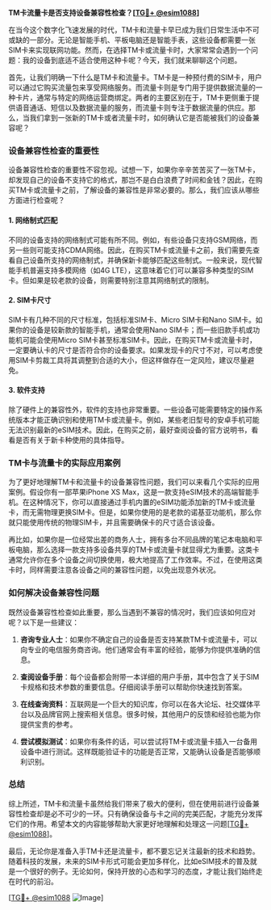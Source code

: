 **TM卡流量卡是否支持设备兼容性检查？[[TG💪+ @esim1088](https://t.me/s/esim1088)]**

在当今这个数字化飞速发展的时代，TM卡和流量卡早已成为我们日常生活中不可或缺的一部分。无论是智能手机、平板电脑还是智能手表，这些设备都需要一张SIM卡来实现联网功能。然而，在选择TM卡或流量卡时，大家常常会遇到一个问题：我的设备到底适不适合使用这种卡呢？今天，我们就来聊聊这个问题。

首先，让我们明确一下什么是TM卡和流量卡。TM卡是一种预付费的SIM卡，用户可以通过它购买流量包来享受网络服务。而流量卡则是专门用于提供数据流量的一种卡片，通常与特定的网络运营商绑定。两者的主要区别在于，TM卡更侧重于提供语音通话、短信以及数据流量的服务，而流量卡则专注于数据流量的供应。那么，当我们拿到一张新的TM卡或者流量卡时，如何确认它是否能被我们的设备兼容呢？

### 设备兼容性检查的重要性

设备兼容性检查的重要性不容忽视。试想一下，如果你辛辛苦苦买了一张TM卡，却发现自己的设备不支持它的格式，那岂不是白白浪费了时间和金钱？因此，在购买TM卡或流量卡之前，了解设备的兼容性是非常必要的。那么，我们应该从哪些方面进行检查呢？

#### 1. 网络制式匹配

不同的设备支持的网络制式可能有所不同。例如，有些设备只支持GSM网络，而另一些则可能支持CDMA网络。因此，在购买TM卡或流量卡之前，我们需要先查看自己设备所支持的网络制式，并确保新卡能够匹配这些制式。一般来说，现代智能手机普遍支持多模网络（如4G LTE），这意味着它们可以兼容多种类型的SIM卡。但如果是较老款的设备，则需要特别注意其网络制式的限制。

#### 2. SIM卡尺寸

SIM卡有几种不同的尺寸标准，包括标准SIM卡、Micro SIM卡和Nano SIM卡。如果你的设备是较新款的智能手机，通常会使用Nano SIM卡；而一些旧款手机或功能机可能会使用Micro SIM卡甚至标准SIM卡。因此，在购买TM卡或流量卡时，一定要确认卡的尺寸是否符合你的设备要求。如果发现卡的尺寸不对，可以考虑使用SIM卡剪裁工具将其调整到合适的大小，但这样做存在一定风险，建议尽量避免。

#### 3. 软件支持

除了硬件上的兼容性外，软件的支持也非常重要。一些设备可能需要特定的操作系统版本才能正确识别和使用TM卡或流量卡。例如，某些老旧型号的安卓手机可能无法识别最新的eSIM技术。因此，在购买之前，最好查阅设备的官方说明书，看看是否有关于新卡种使用的具体指导。

### TM卡与流量卡的实际应用案例

为了更好地理解TM卡和流量卡的设备兼容性问题，我们可以来看几个实际的应用案例。假设你有一部苹果iPhone XS Max，这是一款支持eSIM技术的高端智能手机。在这种情况下，你可以直接通过手机内置的eSIM功能添加新的TM卡或流量卡，而无需物理更换SIM卡。但是，如果你使用的是老款的诺基亚功能机，那么你就只能使用传统的物理SIM卡，并且需要确保卡的尺寸适合该设备。

再比如，如果你是一位经常出差的商务人士，拥有多台不同品牌的笔记本电脑和平板电脑，那么选择一款支持多设备共享的TM卡或流量卡就显得尤为重要。这类卡通常允许你在多个设备之间切换使用，极大地提高了工作效率。不过，在使用这类卡时，同样需要注意各设备之间的兼容性问题，以免出现意外状况。

### 如何解决设备兼容性问题

既然设备兼容性检查如此重要，那么当遇到不兼容的情况时，我们应该如何应对呢？以下是一些建议：

1. **咨询专业人士**：如果你不确定自己的设备是否支持某款TM卡或流量卡，可以向专业的电信服务商咨询。他们通常会有丰富的经验，能够为你提供准确的信息。
   
2. **查阅设备手册**：每个设备都会附带一本详细的用户手册，其中包含了关于SIM卡规格和技术参数的重要信息。仔细阅读手册可以帮助你快速找到答案。

3. **在线查询资料**：互联网是一个巨大的知识库，你可以在各大论坛、社交媒体平台以及品牌官网上搜索相关信息。很多时候，其他用户的反馈和经验也能为你提供宝贵的参考。

4. **尝试模拟测试**：如果你有条件的话，可以尝试将TM卡或流量卡插入一台备用设备中进行测试。这样既能验证卡的功能是否正常，又能确认设备是否能够顺利识别。

### 总结

综上所述，TM卡和流量卡虽然给我们带来了极大的便利，但在使用前进行设备兼容性检查却是必不可少的一环。只有确保设备与卡之间的完美匹配，才能充分发挥它们的作用。希望本文的内容能够帮助大家更好地理解和处理这一问题[[TG💪+ @esim1088](https://t.me/s/esim1088)]。

最后，无论你是准备入手TM卡还是流量卡，都不要忘记关注最新的技术和趋势。随着科技的发展，未来的SIM卡形式可能会更加多样化，比如eSIM技术的普及就是一个很好的例子。无论如何，保持开放的心态和学习的态度，才能让我们始终走在时代的前沿。

[[TG💪+ @esim1088](https://t.me/s/esim1088) ![Image](https://i.postimg.cc/4NQfJmqS/Snipaste-2025-05-13-00-14-12.png)]